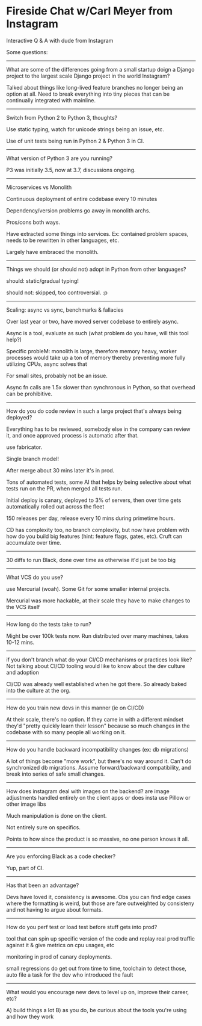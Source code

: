 # Fireside Chat w/Carl Meyer from Instagram

Interactive Q & A with dude from Instagram

Some questions:

---

What are some of the differences going from a small startup doign a Django
project to the largest scale Django project in the world Instagram?

Talked about things like long-lived feature branches no longer being an option
at all. Need to break everything into tiny pieces that can be continually
integrated with mainline.

---

Switch from Python 2 to Python 3, thoughts?

Use static typing, watch for unicode strings being an issue, etc.

Use of unit tests being run in Python 2 & Python 3 in CI.

---

What version of Python 3 are you running?

P3 was initially 3.5, now at 3.7, discussions ongoing.

---

Microservices vs Monolith

Continuous deployment of entire codebase every 10 minutes

Dependency/version problems go away in monolith archs.

Pros/cons both ways.

Have extracted some things into services. Ex: contained problem spaces, needs to
be rewritten in other languages, etc.

Largely have embraced the monolith.

---

Things we should (or should not) adopt in Python from other languages?

should: static/gradual typing!

should not: skipped, too controversial. :p

---

Scaling: async vs sync, benchmarks & fallacies

Over last year or two, have moved server codebase to entirely async.

Async is a tool, evaluate as such (what problem do you have, will this tool
help?)

Specific probleM: monolith is large, therefore memory heavy, worker processes
would take up a ton of memory thereby preventing more fully utilizing CPUs,
async solves that

For small sites, probably not be an issue.

Async fn calls are 1.5x slower than synchronous in Python, so that overhead can
be prohibitive.

---

How do you do code review in such a large project that's always being deployed?

Everything has to be reviewed, somebody else in the company can review it, and
once approved process is automatic after that.

use fabricator.

Single branch model!

After merge about 30 mins later it's in prod.

Tons of automated tests, some AI that helps by being selective about what tests
run on the PR, when merged all tests run.

Initial deploy is canary, deployed to 3% of servers, then over time gets
automatically rolled out across the fleet

150 releases per day, release every 10 mins during primetime hours.

CD has complexity too, no branch complexity, but now have problem with how do
you build big features (hint: feature flags, gates, etc). Cruft can accumulate
over time.

---

30 diffs to run Black, done over time as otherwise it'd just be too big

---

What VCS do you use?

use Mercurial (woah). Some Git for some smaller internal projects.

Mercurial was more hackable, at their scale they have to make changes to the VCS
itself

---

How long do the tests take to run?

Might be over 100k tests now. Run distributed over many machines, takes 10-12
mins.

---

if you don't branch what do your CI/CD mechanisms or practices look like? Not
talking about CI/CD tooling would like to know about the dev culture and
adoption

CI/CD was already well established when he got there. So already baked into the
culture at the org.

---

How do you train new devs in this manner (ie on CI/CD)

At their scale, there's no option. If they came in with a different mindset
they'd "pretty quickly learn their lesson" because so much changes in the
codebase with so many people all working on it.

---

How do you handle backward incompatibility changes (ex: db migrations)

A lot of things become "more work", but there's no way around it. Can't do
synchronized db migrations. Assume forward/backward compatibility, and break
into series of safe small changes.

---

How does instagram deal with images on the backend? are image adjustments
handled entirely on the client apps or does insta use Pillow or other image libs

Much manipulation is done on the client.

Not entirely sure on specifics.

Points to how since the product is so massive, no one person knows it all.

---

Are you enforcing Black as a code checker?

Yup, part of CI.

---

Has that been an advantage?

Devs have loved it, consistency is awesome. Obs you can find edge cases where
the formatting is weird, but those are fare outweighted by consisteny and not
having to argue about formats.

---

How do you perf test or load test before stuff gets into prod?

tool that can spin up specific version of the code and replay real prod traffic
against it & give metrics on cpu usages, etc

monitoring in prod of canary deployments.

small regressions do get out from time to time, toolchain to detect those, auto
file a task for the dev who introduced the fault

---

What would you encourage new devs to level up on, improve their career, etc?

A) build things a lot
B) as you do, be curious about the tools you're using and how they work
